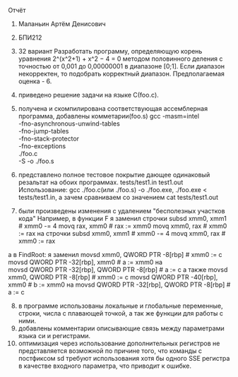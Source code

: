 Отчёт
1) Маланьин Артём Денисович
2) БПИ212
3) 32 вариант
Разработать программу, определяющую корень уравнения 2^(x^2+1) + x^2 − 4 = 0 методом половинного деления с точностью от 0,001 до
0,00000001 в диапазоне [0;1]. Если диапазон некорректен, то подобрать корректный диапазон.
Предполагаемая оценка - 6.
4) приведено решение задачи на языке С(foo.c).
5) получена и скомпилирована соответствующая ассемблерная программа, добавлены комметарии(foo.s)
gcc -masm=intel \
    -fno-asynchronous-unwind-tables \
    -fno-jump-tables \
    -fno-stack-protector \
    -fno-exceptions \
    ./foo.c \
    -S -o ./foo.s

6) представлено полное тестовое покрытие дающее одинаковый резальтат на обоих программах.
tests/test1.in test1.out
Использование: gcc ./foo.c(или ./foo.s) -o ./foo.exe, ./foo.exe < tests/test1.in, 
а зачем сравниваем со значением cat tests/test1.out

7) были произведены изменения с удалением "бесполезных участков кода"
Например, в функции F я заменил строчки 
        subsd   xmm0, xmm1                      # xmm0 -= 4
        movq    rax, xmm0                       # rax := xmm0
        movq    xmm0, rax                       # xmm0 := rax
на строчки 
	subsd   xmm0, xmm1                      # xmm0 -= 4
        movq    xmm0, rax                       # xmm0 := rax

а в FindRoot: я заменил 
        movsd   xmm0, QWORD PTR -8[rbp]         # xmm0 := c
        movsd   QWORD PTR -32[rbp], xmm0        # a := xmm0
на 	
	movsd   QWORD PTR -32[rbp], QWORD PTR -8[rbp]   # a := с
а также 
        movsd   xmm0, QWORD PTR -8[rbp]         # xmm0 := c
        movsd   QWORD PTR -40[rbp], xmm0        # b := xmm0
на
	movsd   QWORD PTR -32[rbp], QWORD PTR -8[rbp]   # a := с

8) в программе использованы локальные и глобальные переменные, строки, числа с плавающей точкой, а так же функции для работы с ними.
9) добавлены комментарии описывающие связь между параметрами языка си и регистрами.
10) оптимизация через использование дополнительных регистров не представляется возможной по причине того, 
что команды с постфиксом sd требуют использования хотя бы одного SSE регистра в качестве входного параметра, что приводит к ошибке.
